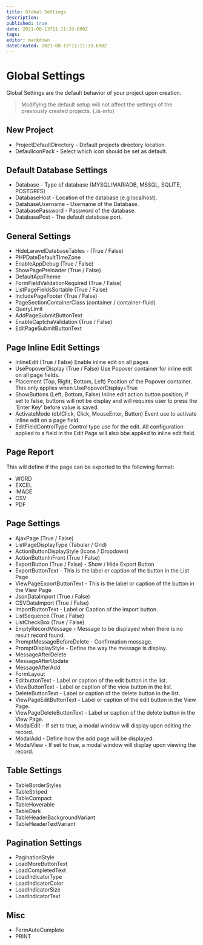 ```yaml
---
title: Global Settings
description: 
published: true
date: 2021-08-13T11:11:33.690Z
tags: 
editor: markdown
dateCreated: 2021-08-13T11:11:33.690Z
---
```


# Global Settings

Global Settings are the default behavior of your project upon creation.
> Modifying the default setup will not affect the settings of the previously created projects.
{.is-info}


## New Project 
- ProjectDefaultDirectory - Default projects directory location.
- DefaulIconPack - Select which icon should be set as default.

## Default Database Settings 
- Database - Type of database (MYSQL/MARIADB, MSSQL, SQLITE, POSTGRES)
- DatabaseHost - Location of the database (e.g localhost).
- DatabaseUsername - Username of the Database.
- DatabasePassword - Password of the database.
- DatabasePost - The default database port.

## General Settings 
- HideLaravelDatabaseTables - (True / False)
- PHPDateDefaultTimeZone
- EnableAppDebug (True / False)
- ShowPagePreloader (True / False)
- DefaultAppTheme 
- FormFieldValidationRequired (True / False)
- ListPageFieldsSortable (True / False)
- IncludePageFooter (True / False)
- PageSectionContainerClass (container / container-fluid)
- QueryLimit
- AddPageSubmitButtonText
- EnableCaptchaValidation (True / False)
- EditPageSubmitButtonText
## Page Inline Edit Settings
- InlineEdit (True / False)
Enable inline edit on all pages
- UsePopoverDisplay (True / False)
Use Popover container for inline edit on all page fields.
- Placement (Top, Right, Bottom, Left)
Position of the Popover container. This only applies when UsePopoverDisplay=True
- ShowButtons (Left, Bottom, False)
Inline edit action button position, if set to false, buttons will not be display and will requires user to press the 'Enter Key' before value is saved.
- ActivateMode (dblClick, Click, MouseEnter, Button)
Event use to activate inline edit on a page field.
- EditFieldControlType
Control type use for the edit. All configuration applied to a field in the Edit Page will also bbe applied to inline edit field.

## Page Report
This will define if the page can be exported to the following format:
- WORD
- EXCEL
- IMAGE
- CSV
- PDF

## Page Settings
- AjaxPage (True / False)
- ListPageDisplayType (Tabular / Grid)
- ActionButtonDisplayStyle (Icons / Dropdown)
- ActionButtonInFront (True / False)
- ExportButton (True / False) - Show / Hide Export Button
- ExportButtonText - This is the label or caption of the button in the List Page
- ViewPageExportButtonText - This is the label or caption of the button in the View Page
- JsonDataImport (True / False)
- CSVDataImport (True / False)
- ImportButtonText - Label or Caption of the import button.
- ListSequence (True / False)
- ListCheckBox (True / False)
- EmptyRecordMessage - Message to be displayed when there is no result record found.
- PromptMessageBeforeDelete - Confirmation message.
- PromptDisplayStyle - Define the way the message is display.
- MessageAfterDelete
- MessageAfterUpdate
- MessageAfterAdd
- FormLayout
- EditbuttonText - Label or caption of the edit button in the list.
- ViewButtonText - Label or caption of the view button in the list.
- DeleteButtonText - Label or caption of the delete button in the list.
- ViewPageEditButtonText - Label or caption of the edit button in the View Page.
- ViewPageDeleteButtonText - Label or caption of the delete button in the View Page.
- ModalEdit - If set to true, a modal window will display upon editing the record.
- ModalAdd - Define how the add page will be displayed.
- ModalView - If set to true, a modal window will display upon viewing the record.

## Table Settings
- TableBorderStyles
- TableStriped
- TableCompact
- TableHoverable
- TableDark
- TableHeaderBackgroundVariant
- TableHeaderTextVariant

## Pagination Settings
- PaginationStyle
- LoadMoreButtonText
- LoadCompletedText
- LoadIndicatorType
- LoadIndicatorColor
- LoadIndicatorSize
- LoadIndicatorText

## Misc
- FormAutoComplete
- PRINT